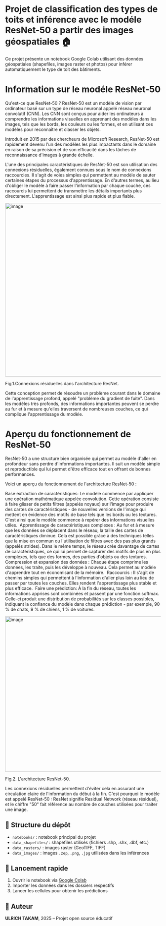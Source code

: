 # Projet de classification des types de toits et inférence avec le modéle ResNet-50 a partir des images géospatiales 🏠

Ce projet présente un notebook Google Colab utilisant des données géospatiales (shapefiles, images raster et photos) pour inférer automatiquement le type de toit des bâtiments.

# Information sur le modéle ResNet-50
Qu'est-ce que ResNet-50 ? 
ResNet-50 est un modèle de vision par ordinateur basé sur un type de réseau neuronal appelé réseau neuronal convolutif (CNN). Les CNN sont conçus pour aider les ordinateurs à comprendre les informations visuelles en apprenant des modèles dans les images, tels que les bords, les couleurs ou les formes, et en utilisant ces modèles pour reconnaître et classer les objets. 

Introduit en 2015 par des chercheurs de Microsoft Research, ResNet-50 est rapidement devenu l'un des modèles les plus impactants dans le domaine en raison de sa précision et de son efficacité dans les tâches de reconnaissance d'images à grande échelle.

L'une des principales caractéristiques de ResNet-50 est son utilisation des connexions résiduelles, également connues sous le nom de connexions raccourcies. Il s'agit de voies simples qui permettent au modèle de sauter certaines étapes du processus d'apprentissage. En d'autres termes, au lieu d'obliger le modèle à faire passer l'information par chaque couche, ces raccourcis lui permettent de transmettre les détails importants plus directement. L'apprentissage est ainsi plus rapide et plus fiable.

<img width="1364" height="560" alt="image" src="https://github.com/user-attachments/assets/91892673-e862-473f-aed4-7bf82ad0238d" />

Fig.1.Connexions résiduelles dans l'architecture ResNet.

Cette conception permet de résoudre un problème courant dans le domaine de l'apprentissage profond, appelé "problème du gradient de fuite". Dans les modèles très profonds, des informations importantes peuvent se perdre au fur et à mesure qu'elles traversent de nombreuses couches, ce qui complique l'apprentissage du modèle. 

# Aperçu du fonctionnement de ResNet-50

ResNet-50 a une structure bien organisée qui permet au modèle d'aller en profondeur sans perdre d'informations importantes. Il suit un modèle simple et reproductible qui lui permet d'être efficace tout en offrant de bonnes performances. 

Voici un aperçu du fonctionnement de l'architecture ResNet-50 :

Base extraction de caractéristiques: Le modèle commence par appliquer une opération mathématique appelée convolution. Cette opération consiste à faire glisser de petits filtres (appelés noyaux) sur l'image pour produire des cartes de caractéristiques - de nouvelles versions de l'image qui mettent en évidence des motifs de base tels que les bords ou les textures. C'est ainsi que le modèle commence à repérer des informations visuelles utiles.
‍
Apprentissage de caractéristiques complexes : Au fur et à mesure que les données se déplacent dans le réseau, la taille des cartes de caractéristiques diminue. Cela est possible grâce à des techniques telles que la mise en commun ou l'utilisation de filtres avec des pas plus grands (appelés strides). Dans le même temps, le réseau crée davantage de cartes de caractéristiques, ce qui lui permet de capturer des motifs de plus en plus complexes, tels que des formes, des parties d'objets ou des textures.
‍
Compression et expansion des données : Chaque étape comprime les données, les traite, puis les développe à nouveau. Cela permet au modèle d'apprendre tout en économisant de la mémoire.
‍
Raccourcis : Il s'agit de chemins simples qui permettent à l'information d'aller plus loin au lieu de passer par toutes les couches. Elles rendent l'apprentissage plus stable et plus efficace.
‍
Faire une prédiction: À la fin du réseau, toutes les informations apprises sont combinées et passent par une fonction softmax. Celle-ci produit une distribution de probabilités sur les classes possibles, indiquant la confiance du modèle dans chaque prédiction - par exemple, 90 % de chats, 9 % de chiens, 1 % de voitures.

<img width="1364" height="502" alt="image" src="https://github.com/user-attachments/assets/e14515c9-3fe9-4e32-882e-4b2763ad9113" />

Fig.2. L'architecture ResNet-50.

Les connexions résiduelles permettent d'éviter cela en assurant une circulation claire de l'information du début à la fin. C'est pourquoi le modèle est appelé ResNet-50 : ResNet signifie Residual Network (réseau résiduel), et le chiffre "50" fait référence au nombre de couches utilisées pour traiter une image. 

## 📂 Structure du dépôt

- `notebooks/` : notebook principal du projet
- `data_shapefiles/` : shapefiles utilisés (fichiers .shp, .shx, .dbf, etc.)
- `data_rasters/` : images raster (GeoTIFF, TIFF)
- `data_images/` : images `.zep`, `.png`, `.jpg` utilisées dans les inférences

## 🚀 Lancement rapide

1. Ouvrir le notebook via [Google Colab](https://colab.research.google.com/)
2. Importer les données dans les dossiers respectifs
3. Lancer les cellules pour obtenir les prédictions

## 👤 Auteur

**ULRICH TAKAM**, 2025 – Projet open source éducatif
